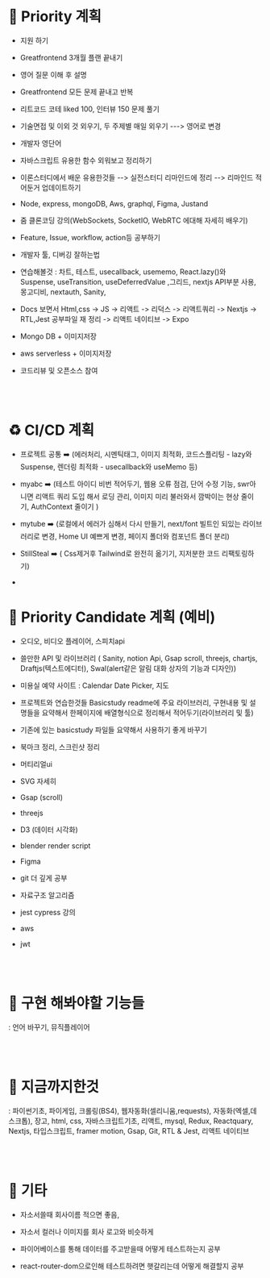 # 💭 Priority 계획
- 지원 하기
- Greatfrontend 3개월 플랜 끝내기
- 영어 질문 이해 후 설명

- Greatfrontend 모든 문제 끝내고 반복
- 리트코드 코테 liked 100, 인터뷰 150 문제 풀기
- 기술면접 및 이외 것 외우기, 두 주제별 매일 외우기  ---> 영어로 변경
- 개발자 영단어

- 자바스크립트 유용한 함수 외워보고 정리하기
- 이론스터디에서 배운 유용한것들 --> 실전스터디 리마인드에 정리 --> 리마인드 적어둔거 업데이트하기

- Node, express, mongoDB, Aws, graphql, Figma, Justand
- 줌 클론코딩 강의(WebSockets, SocketIO, WebRTC 에대해 자세히 배우기)
- Feature, Issue, workflow, action등 공부하기
- 개발자 툴, 디버깅 잘하는법

- 연습해볼것 : 차트, 테스트, usecallback, usememo, React.lazy()와 Suspense, useTransition, useDeferredValue ,그리드, nextjs API부분 사용, 몽고디비, nextauth, Sanity, 

- Docs 보면서 Html,css -> JS -> 리액트 -> 리덕스 -> 리액트쿼리 -> Nextjs -> RTL,Jest 공부파일 재 정리 -> 리액트 네이티브 -> Expo

- Mongo DB + 이미지저장
- aws serverless + 이미지저장

- 코드리뷰 및 오픈소스 참여

<br> <br>

# ♻ CI/CD 계획
- 프로젝트 공통 ➡️ (에러처리, 시멘틱태그, 이미지 최적화, 코드스플리팅 - lazy와 Suspense, 렌더링 최적화 - usecallback와 useMemo 등)
- myabc ➡️ (테스트 아이디 비번 적어두기, 웹용 오류 점검, 단어 수정 기능, swr아니면 리액트 쿼리 도입 해서 로딩 관리, 이미지 미리 불러와서 깜박이는 현상 줄이기, AuthContext 줄이기 )
- mytube ➡️ (로컬에서 에러가 심해서 다시 만들기, next/font 빌트인 되있는 라이브러리로 변경, Home UI 예쁘게 변경, 페이지 폴더와 컴포넌트 폴더 분리)
- StillSteal ➡️ ( Css제거후 Tailwind로 완전히 옮기기, 지저분한 코드 리팩토링하기)

- 
# 📆 Priority Candidate 계획 (예비)

- 오디오, 비디오 플레이어, 스피치api

- 쓸만한 API 및 라이브러리 ( Sanity, notion Api, Gsap scroll, threejs, chartjs, Draftjs(텍스트에디터), Swal(alert같은 알림 대화 상자의 기능과 디자인))

- 미용실 예약 사이트 : Calendar Date Picker, 지도

- 프로젝트와 연습한것들 Basicstudy readme에 주요 라이브러리, 구현내용 및 설명들을 요약해서 한페이지에 배열형식으로 정리해서 적어두기(라이브러리 및 툴)

- 기존에 있는 basicstudy 파일들 요약해서 사용하기 좋게 바꾸기

- 북마크 정리, 스크린샷 정리

- 머티리얼ui
- SVG 자세히
- Gsap (scroll)
- threejs
- D3 (데이터 시각화)
- blender render script
- Figma
- git 더 깊게 공부
- 자료구조 알고리즘
- jest cypress 강의
- aws
- jwt

<br> <br>

# 📌 구현 해봐야할 기능들 
: 언어 바꾸기, 뮤직플레이어

<br> <br>

# 📌 지금까지한것
: 파이썬기초, 파이게임, 크롤링(BS4), 웹자동화(셀리니움,requests), 자동화(엑셀,데스크톱),
장고, html, css, 자바스크립트기초, 리액트, mysql, Redux, Reactquary, Nextjs, 타입스크립트, framer motion, Gsap, Git, RTL & Jest, 리액트 네이티브

<br> <br>

# 🎸 기타
- 자소서쓸때 회사이름 적으면 좋음,
- 자소서 컬러나 이미지를 회사 로고와 비슷하게

- 파이어베이스를 통해 데이터를 주고받을때 어떻게 테스트하는지 공부
- react-router-dom으로인해 테스트하려면 햇갈리는데 어떻게 해결할지 공부

